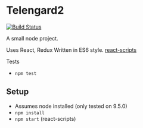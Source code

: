 # Telengard2

[![Build Status](https://travis-ci.org/shaefer/telengard2.svg?branch=master)](https://travis-ci.org/shaefer/telengard2)

A small node project.

Uses React, Redux
Written in ES6 style. 
[react-scripts](https://github.com/facebook/create-react-app/blob/master/packages/react-scripts/template/README.md#available-scripts)

Tests
* <code>npm test</code>

## Setup
* Assumes node installed (only tested on 9.5.0)
* <code>npm install</code>
* <code>npm start</code> (react-scripts)